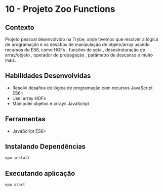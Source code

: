  # 10 - Projeto Zoo Functions

## Contexto

Projeto pessoal desenvolvido na Trybe, onde tivemos que resolver a lógica de programação e os desafios de manipulação de objeto/array usando recursos do ES6, como HOFs , funções de seta , desestruturação de array/objeto , operador de propagação , parâmetro de descanso e muito mais.

## Habilidades Desenvolvidas

* Resolvi desafios de lógica de programação com recursos JavaScript ES6+
* Usei array HOFs
* Manipulei objetos e arrays JavaScript

## Ferramentas
* JavaScript ES6+

## Instalando Dependências

``` bash
npm install
``` 

## Executando aplicação

  ``` bash
  npm start
  ```
